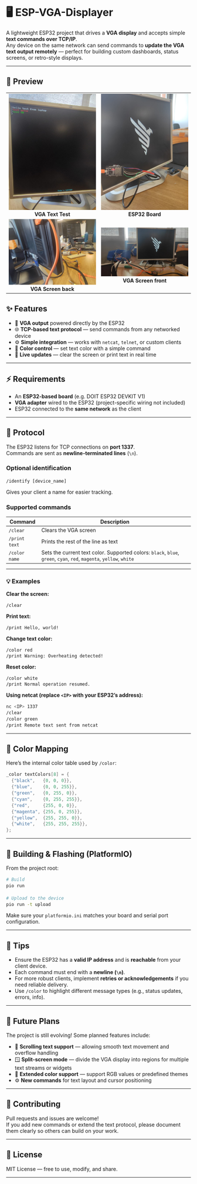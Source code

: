 # 🖥️ ESP-VGA-Displayer

A lightweight ESP32 project that drives a **VGA display** and accepts simple **text commands over TCP/IP**.  
Any device on the same network can send commands to **update the VGA text output remotely** — perfect for building custom dashboards, status screens, or retro-style displays.

---

## 📸 Preview

<table>
  <tr>
    <td align="center"><img src="assets/espdisplayer0.jpeg" width="300"/><br><b>VGA Text Test</b></td>
    <td align="center"><img src="assets/espdisplayer2.jpeg" width="300"/><br><b>ESP32 Board</b></td>
  </tr>
  <tr>
    <td align="center"><img src="assets/espdisplayer1.jpeg" width="300"/><br><b>VGA Screen back</b></td>
    <td align="center"><img src="assets/espdisplayer3.jpeg" width="300"/><br><b>VGA Screen front</b></td>
  </tr>
</table>

## ✨ Features
- 🧠 **VGA output** powered directly by the ESP32
- 🌐 **TCP-based text protocol** — send commands from any networked device  
- ⚙️ **Simple integration** — works with `netcat`, `telnet`, or custom clients  
- 🎨 **Color control** — set text color with a simple command  
- 🔁 **Live updates** — clear the screen or print text in real time  

---

## ⚡ Requirements
- An **ESP32-based board** (e.g. DOIT ESP32 DEVKIT V1)  
- **VGA adapter** wired to the ESP32 (project-specific wiring not included)  
- ESP32 connected to the **same network** as the client  

---

## 📡 Protocol

The ESP32 listens for TCP connections on **port 1337**.  
Commands are sent as **newline-terminated lines** (`\n`).

### Optional identification
```
/identify [device_name]
```
Gives your client a name for easier tracking.

### Supported commands

| Command | Description |
|----------|-------------|
| `/clear` | Clears the VGA screen |
| `/print text` | Prints the rest of the line as text |
| `/color name` | Sets the current text color. Supported colors: `black`, `blue`, `green`, `cyan`, `red`, `magenta`, `yellow`, `white` |

---

### 💡 Examples

**Clear the screen:**
```
/clear
```

**Print text:**
```
/print Hello, world!
```

**Change text color:**
```
/color red
/print Warning: Overheating detected!
```

**Reset color:**
```
/color white
/print Normal operation resumed.
```

**Using netcat (replace `<IP>` with your ESP32’s address):**
```bash
nc <IP> 1337
/clear
/color green
/print Remote text sent from netcat
```

---

## 🎨 Color Mapping

Here’s the internal color table used by `/color`:

```c
_color textColors[8] = {
  {"black",   {0, 0, 0}},
  {"blue",    {0, 0, 255}},
  {"green",   {0, 255, 0}},
  {"cyan",    {0, 255, 255}},
  {"red",     {255, 0, 0}},
  {"magenta", {255, 0, 255}},
  {"yellow",  {255, 255, 0}},
  {"white",   {255, 255, 255}},
};
```

---

## 🧱 Building & Flashing (PlatformIO)

From the project root:

```bash
# Build
pio run

# Upload to the device
pio run -t upload
```

Make sure your `platformio.ini` matches your board and serial port configuration.

---

## 🧠 Tips
- Ensure the ESP32 has a **valid IP address** and is **reachable** from your client device.  
- Each command must end with a **newline (`\n`)**.  
- For more robust clients, implement **retries or acknowledgements** if you need reliable delivery.  
- Use `/color` to highlight different message types (e.g., status updates, errors, info).

---

## 🧭 Future Plans
The project is still evolving! Some planned features include:
- 📜 **Scrolling text support** — allowing smooth text movement and overflow handling  
- 🪟 **Split-screen mode** — divide the VGA display into regions for multiple text streams or widgets  
- 🧩 **Extended color support** — support RGB values or predefined themes  
- ⚙️ **New commands** for text layout and cursor positioning  

---

## 🤝 Contributing
Pull requests and issues are welcome!  
If you add new commands or extend the text protocol, please document them clearly so others can build on your work.

---

## 🧩 License
MIT License — free to use, modify, and share.

---
